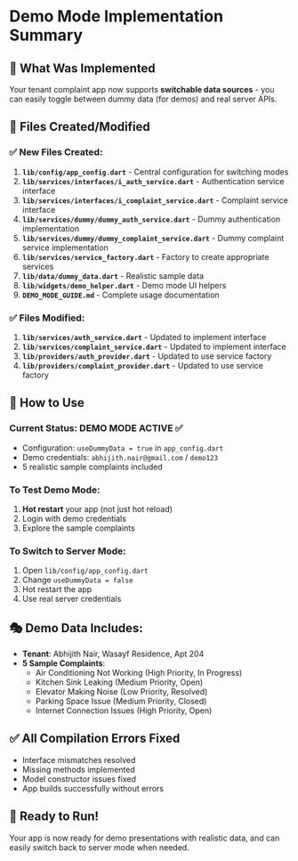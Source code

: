 # Demo Mode Implementation Summary

## 🎯 What Was Implemented

Your tenant complaint app now supports **switchable data sources** - you can easily toggle between dummy data (for demos) and real server APIs.

## 📁 Files Created/Modified

### ✅ New Files Created:
1. **`lib/config/app_config.dart`** - Central configuration for switching modes
2. **`lib/services/interfaces/i_auth_service.dart`** - Authentication service interface
3. **`lib/services/interfaces/i_complaint_service.dart`** - Complaint service interface
4. **`lib/services/dummy/dummy_auth_service.dart`** - Dummy authentication implementation
5. **`lib/services/dummy/dummy_complaint_service.dart`** - Dummy complaint service implementation
6. **`lib/services/service_factory.dart`** - Factory to create appropriate services
7. **`lib/data/dummy_data.dart`** - Realistic sample data
8. **`lib/widgets/demo_helper.dart`** - Demo mode UI helpers
9. **`DEMO_MODE_GUIDE.md`** - Complete usage documentation

### ✅ Files Modified:
1. **`lib/services/auth_service.dart`** - Updated to implement interface
2. **`lib/services/complaint_service.dart`** - Updated to implement interface
3. **`lib/providers/auth_provider.dart`** - Updated to use service factory
4. **`lib/providers/complaint_provider.dart`** - Updated to use service factory

## 🔧 How to Use

### Current Status: DEMO MODE ACTIVE ✅
- Configuration: `useDummyData = true` in `app_config.dart`
- Demo credentials: `abhijith.nair@gmail.com` / `demo123`
- 5 realistic sample complaints included

### To Test Demo Mode:
1. **Hot restart** your app (not just hot reload)
2. Login with demo credentials
3. Explore the sample complaints

### To Switch to Server Mode:
1. Open `lib/config/app_config.dart`
2. Change `useDummyData = false`
3. Hot restart the app
4. Use real server credentials

## 🎭 Demo Data Includes:
- **Tenant**: Abhijith Nair, Wasayf Residence, Apt 204
- **5 Sample Complaints**:
  - Air Conditioning Not Working (High Priority, In Progress)
  - Kitchen Sink Leaking (Medium Priority, Open)
  - Elevator Making Noise (Low Priority, Resolved)
  - Parking Space Issue (Medium Priority, Closed)
  - Internet Connection Issues (High Priority, Open)

## ✅ All Compilation Errors Fixed
- Interface mismatches resolved
- Missing methods implemented
- Model constructor issues fixed
- App builds successfully without errors

## 🚀 Ready to Run!
Your app is now ready for demo presentations with realistic data, and can easily switch back to server mode when needed.
